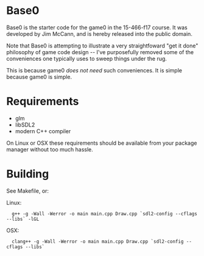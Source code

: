 Base0
=====
Base0 is the starter code for the game0 in the 15-466-f17 course. It was developed by Jim McCann, and is hereby released into the public domain.

Note that Base0 is attempting to illustrate a very straightfoward "get it done" philosophy of game code design -- I've purposefully removed some of the conveniences one typically uses to sweep things under the rug.

This is because game0 *does not need* such conveniences. It is simple because game0 is simple.

Requirements
============
 - glm
 - libSDL2
 - modern C++ compiler

On Linux or OSX these requirements should be available from your package manager without too much hassle.

Building
========
See Makefile, or:

Linux:
```
  g++ -g -Wall -Werror -o main main.cpp Draw.cpp `sdl2-config --cflags --libs` -lGL
```

OSX:
```
  clang++ -g -Wall -Werror -o main main.cpp Draw.cpp `sdl2-config --cflags --libs`
```


